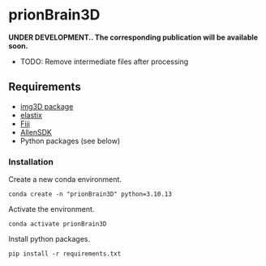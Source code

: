 # prionBrain3D

**UNDER DEVELOPMENT.. The corresponding publication will be available soon.**
* TODO: Remove intermediate files after processing

## Requirements

* [img3D package](https://github.com/aecon/img3D)
* [elastix](https://elastix.lumc.nl)
* [Fiji](https://fiji.sc)
* [AllenSDK](https://allensdk.readthedocs.io/en/latest)
* Python packages (see below)


### Installation

Create a new conda environment.
```
conda create -n "prionBrain3D" python=3.10.13
```

Activate the environment.
```
conda activate prionBrain3D
```

Install python packages.
```
pip install -r requirements.txt
```

<!---
I installed:
    conda install scikit-learn scikit-image pyparsing six pyyaml statsmodels
    pip install allensdk
    pip install ipykernel
    python -m ipykernel install --user --name=prionBrain3D
-->


